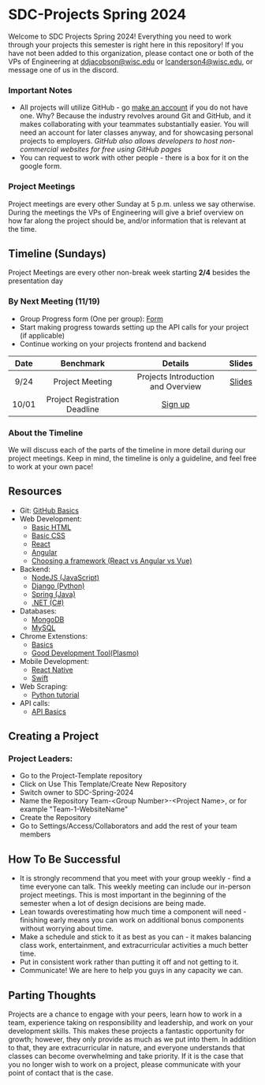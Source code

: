 # SDC-Projects Spring 2024
Welcome to SDC Projects Spring 2024! Everything you need to work through your projects this semester is right here in this repository! If you have not been added to this organization, please contact one or both of the VPs of Engineering at ddjacobson@wisc.edu or lcanderson4@wisc.edu, or message one of us in the discord.

### Important Notes
* All projects will utilize GitHub - go [make an account](https://github.com/login) if you do not have one. Why? Because the industry revolves around Git and GitHub, and it makes collaborating with your teammates substantially easier. You will need an account for later classes anyway, and for showcasing personal projects to employers. *GitHub also allows developers to host non-commercial websites for free using GitHub pages*
* You can request to work with other people - there is a box for it on the google form.

### Project Meetings
Project meetings are every other Sunday at 5 p.m. unless we say otherwise. During the meetings the VPs of Engineering will give a brief overview on how far along the project should be, and/or information that is relevant at the time.

## Timeline (Sundays)
Project Meetings are every other non-break week starting **2/4** besides the presentation day

### By Next Meeting (11/19)
- Group Progress form (One per group): [Form](https://forms.gle/FhHuSAkB3UrN4WoK7)
- Start making progress towards setting up the API calls for your project (if applicable)
- Continue working on your projects frontend and backend


| Date | Benchmark | Details | Slides |
|:---:|:--------:|:------------:|:--------:|
|9/24| Project Meeting | Projects Introduction and Overview | [Slides](https://docs.google.com/presentation/d/1o8j933UMRYajCHNd2jFR2NGmcU2Ob2v_K5UTcn6EkwU/edit#slide=id.g18bd64ff9fd_0_6)|
|10/01| Project Registration Deadline | [Sign up]([https://forms.gle/SjSmhZEZ3N18EkeZ9](https://forms.gle/DS12xHmNRGEKznZY8)) | |

### About the Timeline
We will discuss each of the parts of the timeline in more detail during our project meetings. Keep in mind, the timeline is only a guideline, and feel free to work at your own pace!

## Resources
- Git: [GitHub Basics](https://www.theodinproject.com/lessons/foundations-introduction-to-git)
- Web Development:
  - [Basic HTML](https://www.theodinproject.com/paths/foundations/courses/foundations#html-foundations)
  - [Basic CSS](https://www.theodinproject.com/paths/foundations/courses/foundations#css-foundations)
  - [React](https://www.theodinproject.com/paths/full-stack-javascript/courses/react)
  - [Angular](https://www.w3schools.com/angular/default.asp)
  - [Choosing a framework (React vs Angular vs Vue)](https://www.browserstack.com/guide/angular-vs-react-vs-vue#:~:text=Some%20frameworks%20which%20have%20become,%2Dfledged%20front%2Dend%20framework.)
- Backend:
  - [NodeJS (JavaScript)](https://www.theodinproject.com/paths/full-stack-javascript/courses/nodejs)
  - [Django (Python)](https://www.geeksforgeeks.org/django-tutorial/)
  - [Spring (Java)](https://spring.io/guides)
  - [.NET (C#)](https://learn.microsoft.com/en-us/dotnet/framework/install/)
- Databases:
  - [MongoDB](https://www.w3schools.com/mongodb/index.php)
  - [MySQL](https://www.w3schools.com/MySQL/default.asp)
- Chrome Extenstions:
  - [Basics](https://www.freecodecamp.org/news/building-chrome-extension/#how-to-create-a-chrome-extension)
  - [Good Development Tool(Plasmo)](https://www.plasmo.com/)
- Mobile Development:
  - [React Native](https://www.tutorialspoint.com/react_native/index.htm)
  - [Swift](https://www.javatpoint.com/ios-development-using-swift)
- Web Scraping:
  - [Python tutorial](https://www.geeksforgeeks.org/python-web-scraping-tutorial/)
- API calls:
  - [API Basics](https://generalassemb.ly/blog/using-apis-full-stack-web-development-app-creation/)
## Creating a Project
### Project Leaders:
- Go to the Project-Template repository
- Click on Use This Template/Create New Repository
- Switch owner to SDC-Spring-2024
- Name the Repository Team-\<Group Number\>-\<Project Name\>, or for example "Team-1-WebsiteName"
- Create the Repository
- Go to Settings/Access/Collaborators and add the rest of your team members

## How To Be Successful
* It is strongly recommend that you meet with your group weekly - find a time everyone can talk. This weekly meeting can include our in-person project meetings. This is most important in the beginning of the semester when a lot of design decisions are being made.
* Lean towards overestimating how much time a component will need - finishing early means you can work on additional bonus components without worrying about time.
* Make a schedule and stick to it as best as you can - it makes balancing class work, entertainment, and extracurricular activities a much better time.
* Put in consistent work rather than putting it off and not getting to it.
* Communicate! We are here to help you guys in any capacity we can.

## Parting Thoughts
Projects are a chance to engage with your peers, learn how to work in a team, experience taking on responsibility and leadership, and work on your development skills. This makes these projects a fantastic opportunity for growth; however, they only provide as much as we put into them. In addition to that, they are extracurricular in nature, and everyone understands that classes can become overwhelming and take priority. If it is the case that you no longer wish to work on a project, please communicate with your point of contact that is the case.

